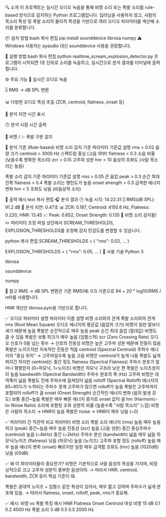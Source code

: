 🔍 소개
이 프로젝트는 실시간 오디오 녹음을 통해 비명 소리 또는 폭발 소리를 rule-based 방식으로 감지하는 Python 프로그램입니다.
딥러닝을 사용하지 않고, 사람의 목소리 특성 및 폭발 소리의 물리적 특성을 기반으로 여러 오디오 파라미터를 계산해 소리를 분류합니다.

📦 설치 방법
bash
복사
편집
pip install sounddevice librosa numpy
⚠️ Windows 사용자는 pyaudio 대신 sounddevice 사용을 권장합니다.

🚀 실행 방법
bash
복사
편집
python realtime_scream_explosion_detector.py
프로그램이 시작되면 1초 단위로 소리를 녹음하고, 실시간으로 분석 결과를 터미널에 출력합니다.

⚙️ 주요 기능
🎤 실시간 오디오 녹음

🎚️ RMS → dB SPL 변환

📊 다양한 오디오 특성 추출 (ZCR, centroid, flatness, onset 등)

🔁 분석 지연 시간 표시

🕒 분석 시점 시간 출력

🚨 비명 / 💥 폭발 구분 감지

🧠 분석 기준 (Rule-based)
비명 소리 감지 기준
파라미터	기준값	설명
rms	> 0.02	음량 크기
centroid	> 3000 Hz	스펙트럼 중심 (고음 여부)
flatness	< 0.3	소음 비율 (낮을수록 명확한 목소리)
zcr	> 0.15	고주파 성분
hnr	> 10	음성의 조화도 (사람 목소리는 높음)

폭발 소리 감지 기준
파라미터	기준값	설명
rms	> 0.05	큰 음압
peak	> 0.3	순간 최대 진폭
flatness	> 0.4	폭발 소리는 평탄도가 높음
onset strength	> 0.3	급격한 에너지 변화
hnr	< 5	조화도 낮음 (비음성적 소리)

🧪 출력 예시
text
복사
편집
🎧 분석 결과
🕒 녹음 시각: 14:22:31
🎚️ RMS(dB SPL): 91.2 dB
🔁 분석 지연: 0.47초
📊 ZCR: 0.187, Centroid: 4150.6 Hz, Flatness: 0.220, HNR: 13.45
📈 Peak: 0.652, Onset Strength: 0.135
🚨 비명 소리 감지됨!
✏️ 파라미터 조정
파일 상단에서 SCREAM_THRESHOLDS, EXPLOSION_THRESHOLDS를 조정해 감지 민감도를 변경할 수 있습니다.

python
복사
편집
SCREAM_THRESHOLDS = {
    "rms": 0.02,
    ...
}

EXPLOSION_THRESHOLDS = {
    "rms": 0.05,
    ...
}
🧰 사용 기술
Python 3

librosa

sounddevice

numpy

📌 참고
RMS → dB SPL 변환은 기준 RMS(예: 0.1) 기준으로 94 + 20 * log10(RMS / ref)를 사용합니다.

HNR 계산은 librosa.pyin을 기반으로 합니다.

✅ 오디오 파라미터 설명
파라미터 이름	설명	비명 소리와의 관계	폭발 소리와의 관계
rms (Root Mean Square)	오디오 에너지의 평균값 (음압의 크기)	비명이 일반 말보다 세기 때문에 높음	폭발은 순간적으로 매우 높음
peak	순간 최대 음압 (절대값)	비명도 클 수 있음	폭발은 보통 피크가 매우 높음 (임펄스적)
zcr (Zero Crossing Rate)	오디오 신호가 0을 넘는 횟수 → 신호의 진동성	비명은 높은 고주파 성분 때문에 진동이 많음	폭발은 노이즈지만 지속적인 진동은 적음
centroid (Spectral Centroid)	주파수 에너지의 "중심 위치" → 고주파일수록 높음	고음 비명은 centroid가 높게 나옴	폭발도 넓게 퍼지긴 하지만 centroid는 중간 정도
flatness (Spectral Flatness)	주파수 분포가 얼마나 평평한지 (0=하모닉, 1=노이즈)	비명은 하모닉 구조라 낮은 편	폭발은 노이즈성이라 높음
bandwidth (Spectral Bandwidth)	주파수 분포의 폭 (Hz)	고주파 비명은 대역폭이 넓음	폭발도 전체 주파수에 걸쳐있어 넓음
rolloff (Spectral Rolloff)	에너지의 85~95%가 누적되는 주파수 경계	고주파가 많으면 rolloff가 높음	폭발은 고주파까지 포함되어 rolloff가 큼
onset (Onset Strength)	순간적인 에너지 변화 (음의 발생 강도)	보통 중간~높음	폭발은 매우 빠른 에너지 증가로 onset 값이 큼
hnr (Harmonic-to-Noise Ratio)	소리에 포함된 조화 성분의 비율 (높을수록 "사람 목소리" 느낌)	비명은 사람의 목소리 → HNR이 높음	폭발은 noise → HNR이 매우 낮음 (~0)

✅ 파라미터 간 직관적 비교
파라미터	비명 소리	폭발 소리
에너지 (rms)	높음	매우 높음
피크 (peak)	중간~높음	매우 높음
진동성 (zcr)	높음 (고음 성분)	중간
중심주파수 (centroid)	높음 (~4kHz)	중간 (~2kHz)
주파수 분산 (bandwidth)	넓음	매우 넓음
하모닉/노이즈 (flatness)	낮음 (하모닉)	높음 (노이즈)
고주파 포함 정도 (rolloff)	높음	매우 높음
에너지 변화 (onset)	빠르지만 일정	매우 급격함
조화도 (hnr)	높음 (1020dB)	낮음 (05dB)

✅ 왜 이 파라미터들이 중요한가?
비명은 기본적으로 사람 음성의 특성을 가지며,
비정상적으로 크고 고주파 성분이 풍부한 음성이야.
→ 따라서 HNR, centroid, bandwidth, ZCR 등이 핵심 기준이 돼.

폭발은 광대역 노이즈 + 임펄스 같은 특성이 있어서,
매우 짧고 강하며 주파수가 넓게 분포해 있음.
→ 따라서 flatness, onset, rolloff, peak, rms가 중요해.

✅ 예시: 비명 vs 폭발 특징
예시	HNR	Flatness	Onset	Centroid
여성 비명	15 dB	0.1	0.2	4500 Hz
폭발 소리	3 dB	0.5	0.5	2000 Hz